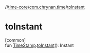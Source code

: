 //[time-core](../../index.md)/[com.chrynan.time](index.md)/[toInstant](to-instant.md)

# toInstant

[common]\
fun [TimeStamp](-time-stamp/index.md).[toInstant](to-instant.md)(): Instant
